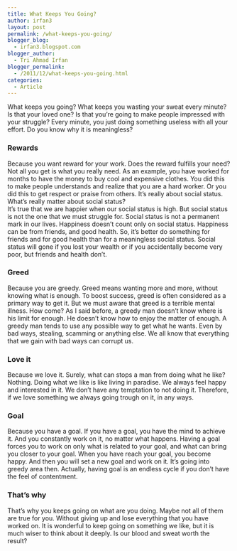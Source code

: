 ```yaml
---
title: What Keeps You Going?
author: irfan3
layout: post
permalink: /what-keeps-you-going/
blogger_blog:
  - irfan3.blogspot.com
blogger_author:
  - Tri Ahmad Irfan
blogger_permalink:
  - /2011/12/what-keeps-you-going.html
categories:
  - Article
---
```

What keeps you going? What keeps you wasting your sweat every minute? Is that your loved one? Is that you&#8217;re going to make people impressed with your struggle? Every minute, you just doing something useless with all your effort. Do you know why it is meaningless?

### Rewards

Because you want reward for your work. Does the reward fulfills your need? Not all you get is what you really need. As an example, you have worked for months to have the money to buy cool and expensive clothes. You did this to make people understands and realize that you are a hard worker. Or you did this to get respect or praise from others. It&#8217;s really about social status. What&#8217;s really matter about social status?  
<a name="more"></a>It&#8217;s true that we are happier when our social status is high. But social status is not the one that we must struggle for. Social status is not a permanent mark in our lives. Happiness doesn&#8217;t count only on social status. Happiness can be from friends, and good health. So, it&#8217;s better do something for friends and for good health than for a meaningless social status. Social status will gone if you lost your wealth or if you accidentally become very poor, but friends and health don&#8217;t.

### Greed

Because you are greedy. Greed means wanting more and more, without knowing what is enough. To boost success, greed is often considered as a primary way to get it. But we must aware that greed is a terrible mental illness. How come? As I said before, a greedy man doesn&#8217;t know where is his limit for enough. He doesn&#8217;t know how to enjoy the matter of enough. A greedy man tends to use any possible way to get what he wants. Even by bad ways, stealing, scamming or anything else. We all know that everything that we gain with bad ways can corrupt us.

### Love it

Because we love it. Surely, what can stops a man from doing what he like? Nothing. Doing what we like is like living in paradise. We always feel happy and interested in it. We don&#8217;t have any temptation to not doing it. Therefore, if we love something we always going trough on it, in any ways.

### Goal

Because you have a goal. If you have a goal, you have the mind to achieve it. And you constantly work on it, no matter what happens. Having a goal forces you to work on only what is related to your goal, and what can bring you closer to your goal. When you have reach your goal, you become happy. And then you will set a new goal and work on it. It&#8217;s going into greedy area then. Actually, having goal is an endless cycle if you don&#8217;t have the feel of contentment.

### That&#8217;s why

That&#8217;s why you keeps going on what are you doing. Maybe not all of them are true for you. Without giving up and lose everything that you have worked on. It is wonderful to keep going on something we like, but it is much wiser to think about it deeply. Is our blood and sweat worth the result?